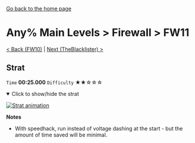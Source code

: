 [Go back to the home page](https://github.com/Doublevil/scbspeedrun)

# Any% Main Levels > Firewall > FW11

[< Back (FW10)](https://github.com/Doublevil/scbspeedrun/blob/main/levels/any_ml/FW/FW10.md) | [Next (TheBlacklister) >](https://github.com/Doublevil/scbspeedrun/blob/main/levels/any_ml/FW/TheBlacklister.md)

## Strat

`Time` **00:25.000** `Difficulty` ★★☆☆☆
<details open>
  <summary>Click to show/hide the strat</summary>

  [![Strat animation](https://github.com/Doublevil/scbspeedrun/blob/main/media/levels/FW/FW11_Strat.webp)](https://github.com/Doublevil/scbspeedrun/blob/main/media/levels/FW/FW11_Strat.mp4?raw=true)

  **Notes**
  - With speedhack, run instead of voltage dashing at the start - but the amount of time saved will be minimal.
</details>
